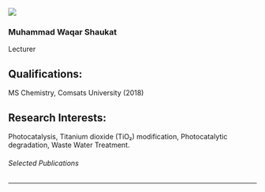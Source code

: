 [![](https://giki.edu.pk/wp-content/uploads/2019/09/IMG_1204-700x450.jpg)](https://giki.edu.pk/wp-content/uploads/2019/09/IMG_1204-scaled.jpg)
### Muhammad Waqar Shaukat
Lecturer
## Qualifications:
MS Chemistry, Comsats University (2018)
## Research Interests:
Photocatalysis, Titanium dioxide (TiO₂) modification, Photocatalytic degradation, Waste Water Treatment.
###### Selected Publications
* * *
